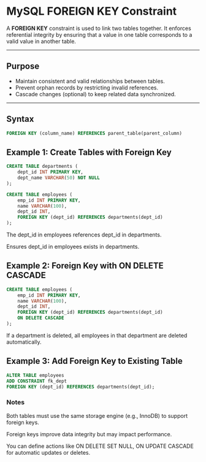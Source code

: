 # MySQL FOREIGN KEY Constraint

A **FOREIGN KEY** constraint is used to link two tables together. It enforces referential integrity by ensuring that a value in one table corresponds to a valid value in another table.

---

## Purpose

- Maintain consistent and valid relationships between tables.
- Prevent orphan records by restricting invalid references.
- Cascade changes (optional) to keep related data synchronized.

---

## Syntax

```sql
FOREIGN KEY (column_name) REFERENCES parent_table(parent_column)
```

## Example 1: Create Tables with Foreign Key

```sql
CREATE TABLE departments (
    dept_id INT PRIMARY KEY,
    dept_name VARCHAR(50) NOT NULL
);

CREATE TABLE employees (
    emp_id INT PRIMARY KEY,
    name VARCHAR(100),
    dept_id INT,
    FOREIGN KEY (dept_id) REFERENCES departments(dept_id)
);
```

  The dept_id in employees references dept_id in departments.

  Ensures dept_id in employees exists in departments.

## Example 2: Foreign Key with ON DELETE CASCADE

```sql
CREATE TABLE employees (
    emp_id INT PRIMARY KEY,
    name VARCHAR(100),
    dept_id INT,
    FOREIGN KEY (dept_id) REFERENCES departments(dept_id)
    ON DELETE CASCADE
);
```

  If a department is deleted, all employees in that department are deleted automatically.

## Example 3: Add Foreign Key to Existing Table

```sql
ALTER TABLE employees
ADD CONSTRAINT fk_dept
FOREIGN KEY (dept_id) REFERENCES departments(dept_id);
```

### Notes

  Both tables must use the same storage engine (e.g., InnoDB) to support foreign keys.

  Foreign keys improve data integrity but may impact performance.

  You can define actions like ON DELETE SET NULL, ON UPDATE CASCADE for automatic updates or deletes.

